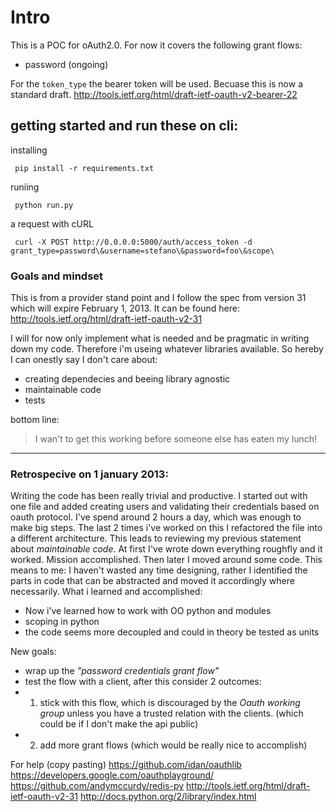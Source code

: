 # Intro

This is a POC for oAuth2.0. For now it covers the following grant flows:
- password (ongoing)

For the `token_type` the bearer token will be used. Becuase this is now a standard draft.
http://tools.ietf.org/html/draft-ietf-oauth-v2-bearer-22


## getting started and run these on cli:

installing

     pip install -r requirements.txt

runiing
 
     python run.py

a request  with cURL

     curl -X POST http://0.0.0.0:5000/auth/access_token -d grant_type=password\&username=stefano\&password=foo\&scope\


### Goals and mindset

This is from a provider stand point and I follow the spec from version 31 which will expire February 1, 2013.
It can be found here: http://tools.ietf.org/html/draft-ietf-oauth-v2-31

I will for now only implement what is needed and be pragmatic in writing down my code.
Therefore i'm useing whatever libraries available. So hereby I can onestly say I don't care about:
* creating dependecies and beeing library agnostic
* maintainable code
* tests

bottom line: 
> I wan't to get this working before someone else has eaten my lunch!


---
### Retrospecive on 1 january 2013:

Writing the code has been really trivial and productive. I started out with one file and added creating users and validating their credentials based on oauth protocol.
I've spend around 2 hours a day, which was enough to make big steps. The last 2 times i've worked on this I refactored the file into a different architecture.
This leads to reviewing my previous statement about _maintainable code_. At first I've wrote down everything roughfly and it worked. Mission accomplished. Then later I moved around some code. This means to me: I haven't wasted any time designing, rather I identified the parts in code that can be abstracted and moved it accordingly where necessarily.
What i learned and accomplished:
* Now i've learned how to work with OO python and modules
* scoping in python
* the code seems more decoupled and could in theory be tested as units

New goals:
* wrap up the _"password credentials grant flow"_
* test the flow with a client, after this consider 2 outcomes:
* 1. stick with this flow, which is discouraged by the *Oauth working group* unless you have a trusted relation with the clients. (which could be if I don't make the api public)
* 2. add more grant flows (which would be really nice to accomplish)


For help (copy pasting)
    https://github.com/idan/oauthlib
    https://developers.google.com/oauthplayground/
    https://github.com/andymccurdy/redis-py
    http://tools.ietf.org/html/draft-ietf-oauth-v2-31
    http://docs.python.org/2/library/index.html
